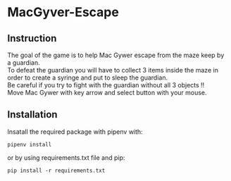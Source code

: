 # MacGyver-Escape

## Instruction

The goal of the game is to help Mac Gywer escape from the maze keep by a guardian.  
To defeat the guardian you will have to collect 3 items inside the maze in order to create a syringe and put to sleep the guardian.  
Be careful if you try to fight with the guardian without all 3 objects !!  
Move Mac Gywer with key arrow and select button with your mouse.

## Installation

Insatall the required package with pipenv with:

    pipenv install

or by using requirements.txt file and pip:

    pip install -r requirements.txt
